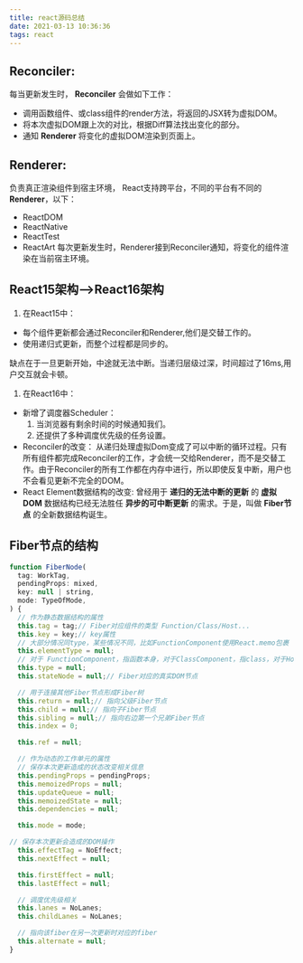 ```yaml
---
title: react源码总结
date: 2021-03-13 10:36:36
tags: react
---
```


## Reconciler:
每当更新发生时， __Reconciler__ 会做如下工作：
* 调用函数组件、或class组件的render方法，将返回的JSX转为虚拟DOM。
* 将本次虚拟DOM跟上次的对比，根据Diff算法找出变化的部分。
* 通知 __Renderer__ 将变化的虚拟DOM渲染到页面上。

## Renderer:
负责真正渲染组件到宿主环境，
React支持跨平台，不同的平台有不同的 __Renderer__，以下：
* ReactDOM
* ReactNative
* ReactTest
* ReactArt
每次更新发生时，Renderer接到Reconciler通知，将变化的组件渲染在当前宿主环境。
<!--more-->
## React15架构-->React16架构
1. 在React15中：
* 每个组件更新都会通过Reconciler和Renderer,他们是交替工作的。
* 使用递归式更新，而整个过程都是同步的。

缺点在于一旦更新开始，中途就无法中断。当递归层级过深，时间超过了16ms,用户交互就会卡顿。

1. 在React16中：
* 新增了调度器Scheduler：
  1. 当浏览器有剩余时间的时候通知我们。
  2. 还提供了多种调度优先级的任务设置。
* Reconciler的改变：
  从递归处理虚拟Dom变成了可以中断的循环过程。只有所有组件都完成Reconciler的工作，才会统一交给Renderer，而不是交替工作。由于Reconciler的所有工作都在内存中进行，所以即使反复中断，用户也不会看见更新不完全的DOM。
* React Element数据结构的改变:
  曾经用于 __递归的无法中断的更新__ 的 __虚拟DOM__ 数据结构已经无法胜任 __异步的可中断更新__ 的需求。于是，叫做 __Fiber节点__ 的全新数据结构诞生。

## Fiber节点的结构
``` javascript
function FiberNode(
  tag: WorkTag,
  pendingProps: mixed,
  key: null | string,
  mode: TypeOfMode,
) {
  // 作为静态数据结构的属性
  this.tag = tag;// Fiber对应组件的类型 Function/Class/Host...
  this.key = key;// key属性
  // 大部分情况同type，某些情况不同，比如FunctionComponent使用React.memo包裹
  this.elementType = null;
  // 对于 FunctionComponent，指函数本身，对于ClassComponent，指class，对于HostComponent，指DOM节点tagName
  this.type = null;
  this.stateNode = null;// Fiber对应的真实DOM节点

  // 用于连接其他Fiber节点形成Fiber树
  this.return = null;// 指向父级Fiber节点
  this.child = null;// 指向子Fiber节点
  this.sibling = null;// 指向右边第一个兄弟Fiber节点
  this.index = 0;

  this.ref = null;

  // 作为动态的工作单元的属性
  // 保存本次更新造成的状态改变相关信息
  this.pendingProps = pendingProps;
  this.memoizedProps = null;
  this.updateQueue = null;
  this.memoizedState = null;
  this.dependencies = null;

  this.mode = mode;

// 保存本次更新会造成的DOM操作
  this.effectTag = NoEffect;
  this.nextEffect = null;

  this.firstEffect = null;
  this.lastEffect = null;

  // 调度优先级相关
  this.lanes = NoLanes;
  this.childLanes = NoLanes;

  // 指向该fiber在另一次更新时对应的fiber
  this.alternate = null;
}
```
